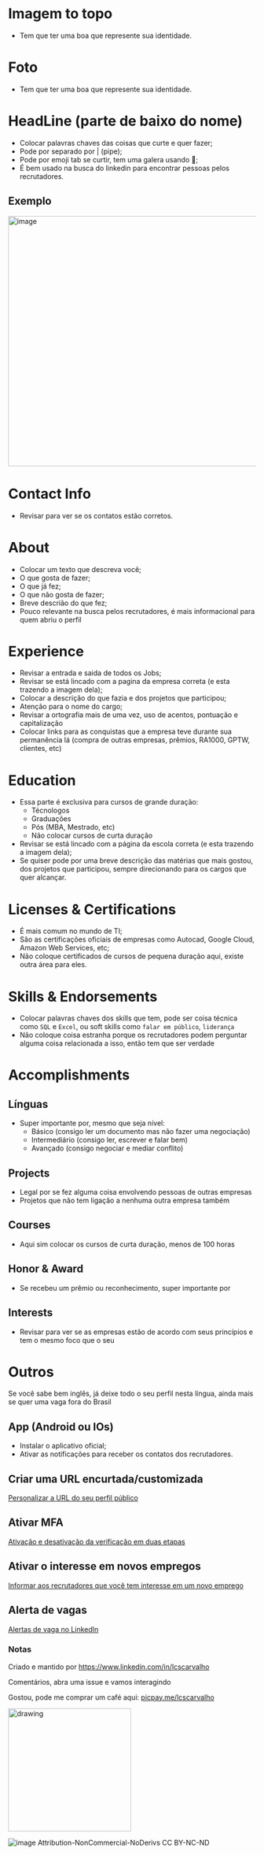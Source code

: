 # Imagem to topo
- Tem que ter uma boa que represente sua identidade.

# Foto
- Tem que ter uma boa que represente sua identidade.

# HeadLine (parte de baixo do nome)
- Colocar palavras chaves das coisas que curte e quer fazer;
- Pode por separado por | (pipe);
- Pode por emoji tab se curtir, tem uma galera usando :rocket:;
- É bem usado na busca do linkedin para encontrar pessoas pelos recrutadores.

## Exemplo
<img width="508" alt="image" src="https://user-images.githubusercontent.com/6865545/94208176-9a49bb80-fe9f-11ea-8a2c-b279e8bdd6dd.png">

# Contact Info
- Revisar para ver se os contatos estão corretos.

# About
- Colocar um texto que descreva você;
- O que gosta de fazer;
- O que já fez;
- O que não gosta de fazer;
- Breve descrião do que fez;
- Pouco relevante na busca pelos recrutadores, é mais informacional para quem abriu o perfil

# Experience
- Revisar a entrada e saida de todos os Jobs;
- Revisar se está lincado com a pagina da empresa correta (e esta trazendo a imagem dela);
- Colocar a descrição do que fazia e dos projetos que participou;
- Atenção para o nome do cargo;
- Revisar a ortografia mais de uma vez, uso de acentos, pontuação e capitalização
- Colocar links para as conquistas que a empresa teve durante sua permanência lá (compra de outras empresas, prêmios, RA1000, GPTW, clientes, etc)

# Education
- Essa parte é exclusiva para cursos de grande duração:
  - Técnologos
  - Graduações
  - Pós (MBA, Mestrado, etc)
  - Não colocar cursos de curta duração
- Revisar se está lincado com a página da escola correta (e esta trazendo a imagem dela);
- Se quiser pode por uma breve descrição das matérias que mais gostou, dos projetos que participou, sempre direcionando para os cargos que quer alcançar.

# Licenses & Certifications
- É mais comum no mundo de TI;
- São as certificações oficiais de empresas como Autocad, Google Cloud, Amazon Web Services, etc;
- Não coloque certificados de cursos de pequena duração aqui, existe outra área para eles.

# Skills & Endorsements
- Colocar palavras chaves dos skills que tem, pode ser coisa técnica como `SQL` e `Excel`, ou soft skills como `falar em público`, `liderança`
- Não coloque coisa estranha porque os recrutadores podem perguntar alguma coisa relacionada a isso, então tem que ser verdade

# Accomplishments
## Línguas
- Super importante por, mesmo que seja nível:
  - Básico (consigo ler um documento mas não fazer uma negociação)
  - Intermediário (consigo ler, escrever e falar bem)
  - Avançado (consigo negociar e mediar conflito)
## Projects
- Legal por se fez alguma coisa envolvendo pessoas de outras empresas
- Projetos que não tem ligação a nenhuma outra empresa também
## Courses
- Aqui sim colocar os cursos de curta duração, menos de 100 horas
## Honor & Award
- Se recebeu um prêmio ou reconhecimento, super importante por

## Interests
- Revisar para ver se as empresas estão de acordo com seus princípios e tem o mesmo foco que o seu

# Outros
Se você sabe bem inglês, já deixe todo o seu perfil nesta língua, ainda mais se quer uma vaga fora do Brasil

## App (Android ou IOs)
- Instalar o aplicativo oficial;
- Ativar as notificações para receber os contatos dos recrutadores.

## Criar uma URL encurtada/customizada
[Personalizar a URL do seu perfil público](https://www.linkedin.com/help/linkedin/topics/6042/6054/87?lang=pt)

## Ativar MFA
[Ativação e desativação da verificação em duas etapas](https://www.linkedin.com/help/linkedin/answer/31710/ativacao-e-desativacao-da-verificacao-em-duas-etapas?lang=pt)

## Ativar o interesse em novos empregos
[Informar aos recrutadores que você tem interesse em um novo emprego](https://www.linkedin.com/help/linkedin/answer/67405/let-recruiters-know-you-re-open-to-work?lang=pt)

## Alerta de vagas
[Alertas de vaga no LinkedIn](https://www.linkedin.com/help/linkedin/answer/20997/alertas-de-vaga-no-linkedin?lang=pt)

### Notas
Criado e mantido por https://www.linkedin.com/in/lcscarvalho

Comentários, abra uma issue e vamos interagindo

Gostou, pode me comprar um café aqui: [picpay.me/lcscarvalho](https://picpay.me/lcscarvalho)

<img src="https://user-images.githubusercontent.com/6865545/94212171-d550ec80-fea9-11ea-9b88-5cfc033f46d4.png" alt="drawing" width="250"/>

![image](https://user-images.githubusercontent.com/6865545/94208475-4f7c7380-fea0-11ea-996b-bb4cce1bed9c.png)
Attribution-NonCommercial-NoDerivs
CC BY-NC-ND 

